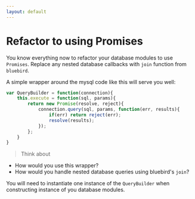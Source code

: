 ```yaml
---
layout: default
---
```


# Refactor to using Promises

You know everything now to refactor your database modules to use `Promises`. Replace any nested database callbacks with `join` function from `bluebird`.

A simple wrapper around the mysql code like this will serve you well:

```javascript
var QueryBuilder = function(connection){
    this.execute = function(sql, params){
        return new Promise(resolve, reject){
            connection.query(sql, params, function(err, results){
                if(err) return reject(err);
                resolve(results);
            });
        };
    }
}
```

> Think about
* How would you use this wrapper?
* How would you handle nested database queries using bluebird's `join`?

You will need to instantiate one instance of the `QueryBuilder` when constructing instance of you database modules.

